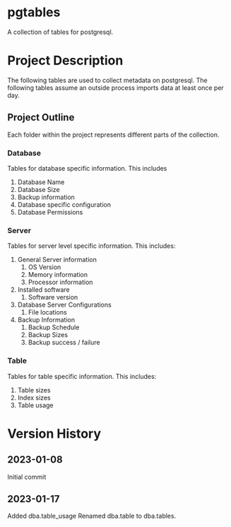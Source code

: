 # pgtables
A collection of tables for postgresql.

# Project Description
The following tables are used to collect metadata on postgresql. 
The following tables assume an outside process imports data at least once per day. 

## Project Outline
Each folder within the project represents different parts of the collection.

### Database
Tables for database specific information.
This includes
1. Database Name
2. Database Size
3. Backup information
4. Database specific configuration
5. Database Permissions

### Server
Tables for server level specific information.
This includes:
1. General Server information
    1. OS Version
    2. Memory information
    3. Processor information
2. Installed software
    1. Software version
3. Database Server Configurations
    1. File locations
4. Backup Information
    1. Backup Schedule
    2. Backup Sizes
    3. Backup success / failure

### Table
Tables for table specific information.
This includes:
1. Table sizes
2. Index sizes
3. Table usage

# Version History
## 2023-01-08
Initial commit

## 2023-01-17
Added dba.table_usage
Renamed dba.table to dba.tables.